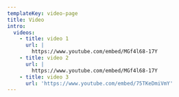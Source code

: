 ```yaml
---
templateKey: video-page
title: Video
intro:
  videos:
    - title: video 1
      url: |
        https://www.youtube.com/embed/MGf4l68-17Y
    - title: video 2
      url: |
        https://www.youtube.com/embed/MGf4l68-17Y     
    - title: video 3
      url: 'https://www.youtube.com/embed/75TKeDmiVmY'
---
```


